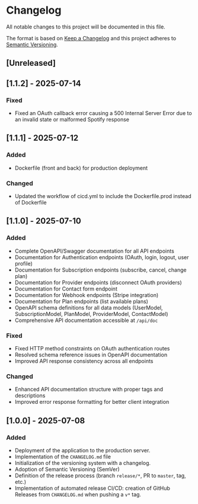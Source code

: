 # Changelog

All notable changes to this project will be documented in this file.

The format is based on [Keep a Changelog](https://keepachangelog.com/en/1.0.0/)
and this project adheres to [Semantic Versioning](https://semver.org/spec/v2.0.0.html).

## [Unreleased]
<!-- write your changes here -->

## [1.1.2] - 2025-07-14

### Fixed
- Fixed an OAuth callback error causing a 500 Internal Server Error due to an invalid state or malformed Spotify response

## [1.1.1] - 2025-07-12

### Added
- Dockerfile (front and back) for production deployment

### Changed
- Updated the workflow of cicd.yml to include the Dockerfile.prod instead of Dockerfile

## [1.1.0] - 2025-07-10

### Added
- Complete OpenAPI/Swagger documentation for all API endpoints
- Documentation for Authentication endpoints (OAuth, login, logout, user profile)
- Documentation for Subscription endpoints (subscribe, cancel, change plan)
- Documentation for Provider endpoints (disconnect OAuth providers)
- Documentation for Contact form endpoint
- Documentation for Webhook endpoints (Stripe integration)
- Documentation for Plan endpoints (list available plans)
- OpenAPI schema definitions for all data models (UserModel, SubscriptionModel, PlanModel, ProviderModel, ContactModel)
- Comprehensive API documentation accessible at `/api/doc`

### Fixed
- Fixed HTTP method constraints on OAuth authentication routes
- Resolved schema reference issues in OpenAPI documentation
- Improved API response consistency across all endpoints

### Changed
- Enhanced API documentation structure with proper tags and descriptions
- Improved error response formatting for better client integration

## [1.0.0] - 2025-07-08

### Added
- Deployment of the application to the production server.
- Implementation of the `CHANGELOG.md` file
- Initialization of the versioning system with a changelog.
- Adoption of Semantic Versioning (SemVer)
- Definition of the release process (branch `release/*`, PR to `master`, tag, etc.)
- Implementation of automated release CI/CD: creation of GitHub Releases from `CHANGELOG.md` when pushing a `v*` tag.
